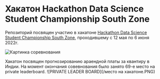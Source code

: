 # Хакатон Hackathon Data Science Student Championship South Zone

Репозиторий посвящен участию в хакатоне [Hackathon Data Science Student Championship South Zone](https://machinehack.com/hackathons/data_science_student_championship_south_zone/overview), проходившему с 12 мая по 6 июня 2022г.

![Картинка соревнования](https://machinehack-be.s3.amazonaws.com/data_science_student_championship_south_zone/Predict%20PG%20Rent%203%20large.jpg?X-Amz-Algorithm=AWS4-HMAC-SHA256&X-Amz-Credential=AKIA4OZIV247L3SL57HI%2F20220614%2Fap-south-1%2Fs3%2Faws4_request&X-Amz-Date=20220614T180321Z&X-Amz-Expires=172800&X-Amz-SignedHeaders=host&X-Amz-Signature=8688a04924667e4b769bc4b14be8aaa64995cf610c0621e1c5429d838735367c)

Хакатон посвящен прогнозированию араендной платы за квантиру в Индии. На момент окончания совевнования было занято 69-е место на private leaderboard.
![PRIVATE LEADER BOARD](/место на хакатоне.PNG)
